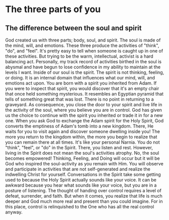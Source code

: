 # The three parts of you

## The difference between the soul and spirit
God created us with three parts; body, soul, and spirit.
The soul is made of the mind, will, and emotions. These three produce the activities of "think", "do", and "feel". It's pretty easy to tell when someone is caught up in one of these activities. But trying to be the warm, intellectual, activist is a hard balancing act. Personally, my track record of activities birthed in the soul is abysmal and have begun to lose confidence in my ability to maintain at the levels I want.
Inside of our soul is the spirit. The spirit is not thinking, feeling, or doing. It is an internal domain that influences what our mind, will, and emotions act upon.
You are born with a spirit you inherited from Adam. If you were to inspect that spirit, you would discover that it's an empty chair that once held something mysterious. It resembles an Egyptian pyramid that tells of something great that was lost. There is no point in returning to a graveyard. As consequence, you close the door to your spirit and live life in the activity of the soul, where you believe you are in control.
God has given us the choice to continue with the spirit you inherited or trade it in for a new one. When you ask God to exchange the Adam spirit for the Holy Spirit, God converts the emptiness of Adam's tomb into a new kingdom. There, He waits for you to visit again and discover someone dwelling inside you!
The more you return to the kingdom within, the more you begin to realize that you can remain there at all times. It's like your personal Narnia.
You do not "think", "feel", or "do" in the Spirit. There, you listen and rest. However, living in the Spirit does not mean the soul's activities atrophy. No, the soul becomes empowered! Thinking, Feeling, and Doing will occur but it will be God who inspired the soul-activity as you remain with Him. You will observe and participate in activities that are not self-generated and realize the indwelling Christ for yourself.
Conversations in the Spirit take some getting used to because the Holy Spirit actually sounds like your voice. It can be awkward because you hear what sounds like your voice, but you are in a posture of listening. The thought of handing over control requires a level of defeat, surrender, and faith. But when it comes, you realize that life is much deeper and God much more real and present than you could imagine. For in this place, control is relinquished to the One who has all the real control anyway.
